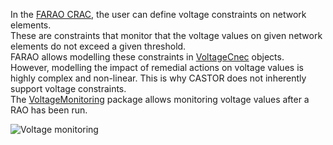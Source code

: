In the [FARAO CRAC](/input-data/crac/json.md), the user can define voltage constraints on network elements.  
These are constraints that monitor that the voltage values on given network elements do not exceed a given
threshold.  
FARAO allows modelling these constraints in [VoltageCnec](/input-data/crac/json.md#voltage-cnecs) objects.  
However, modelling the impact of remedial actions on voltage values is highly complex and non-linear. This is why CASTOR
does not inherently support voltage constraints.  
The [VoltageMonitoring](https://github.com/powsybl/powsybl-open-rao/tree/main/monitoring/voltage-monitoring)
package allows monitoring voltage values after a RAO has been run.

![Voltage monitoring](/_static/img/voltage_monitoring.png)
